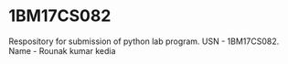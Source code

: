 # 1BM17CS082
Respository for submission of python lab program. USN - 1BM17CS082.  Name - Rounak kumar kedia
